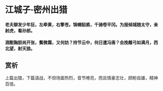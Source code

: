 # 江城子·密州出猎

#### 老夫聊发少年狂，左牵黄，右擎苍。锦帽貂裘，千骑卷平冈。为报倾城随太守，亲射虎，看孙郎。
#### 酒酣胸胆尚开张，鬓微霜，又何妨？持节云中，何日遣冯唐？会挽雕弓如满月，西北望，射天狼。

## 赏析

上篇出猎，下篇请战，不但场面热烈，音节嘹亮，而且情豪志壮，顾盼自雄，精神百倍。